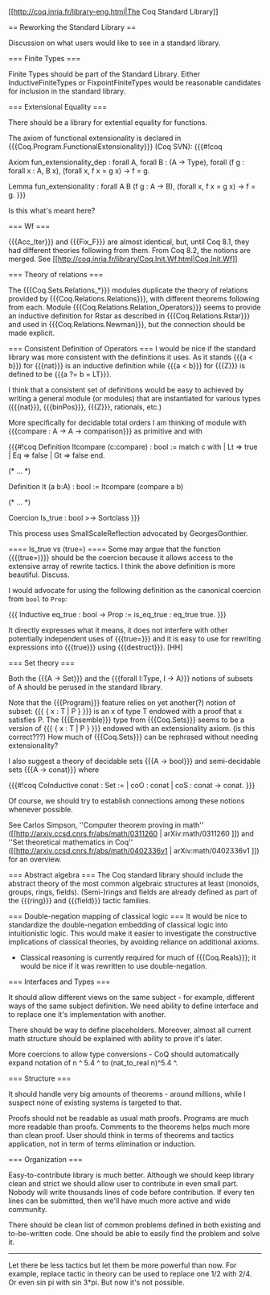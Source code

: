 [[http://coq.inria.fr/library-eng.html|The Coq Standard Library]]

== Reworking the Standard Library ==

Discussion on what users would like to see in a standard library.

=== Finite Types ===

Finite Types should be part of the Standard Library.  Either InductiveFiniteTypes or FixpointFiniteTypes would be reasonable candidates for inclusion in the standard library. 

=== Extensional Equality ===

There should be a library for extential equality for functions.

 The axiom of functional extensionality is declared in {{{Coq.Program.FunctionalExtensionality}}} (Coq SVN):
 {{{#!coq

Axiom fun_extensionality_dep : forall A, forall B : (A -> Type), 
  forall (f g : forall x : A, B x), 
  (forall x, f x = g x) -> f = g.

Lemma fun_extensionality : forall A B (f g : A -> B), 
  (forall x, f x = g x) -> f = g.
}}}

 Is this what's meant here?

=== Wf ===

{{{Acc_Iter}}}  and {{{Fix_F}}} are almost identical, but, until Coq 8.1, they had different theories following from them. From Coq 8.2, the notions are merged.  See [[http://coq.inria.fr/library/Coq.Init.Wf.html|Coq.Init.Wf]]

=== Theory of relations ===

The {{{Coq.Sets.Relations_*}}} modules duplicate the theory of relations provided by {{{Coq.Relations.Relations}}}, with different theorems following from each.  Module {{{Coq.Relations.Relation_Operators}}} seems to provide an inductive definition for Rstar as described in {{{Coq.Relations.Rstar}}} and used in {{{Coq.Relations.Newman}}}, but the connection should be made explicit.

=== Consistent Definition of Operators ===
I would be nice if the standard library was more consistent with the definitions it uses.  As it stands {{{a < b}}} for {{{nat}}} is an inductive definition while {{{a < b}}} for {{{Z}}} is defined to be {{{a ?= b = LT}}}.

I think that a consistent set of definitions would be easy to achieved by writing a general module (or modules) that are instantiated for various types ({{{nat}}}, {{{binPos}}}, {{{Z}}}, rationals, etc.)

More specifically for decidable total orders I am thinking of module with {{{compare : A -> A -> comparison}}} as primitive and with

{{{#!coq
Definition ltcompare (c:compare) : bool :=
match c with
| Lt => true
| Eq => false
| Gt => false
end.

(* ... *)

Definition lt (a b:A) : bool := ltcompare (compare a b)

(* ... *)

Coercion Is_true : bool >-> Sortclass
}}}

This process uses SmallScaleReflection advocated by GeorgesGonthier.

==== Is_true vs (true=) ====
Some may argue that the function {{{(true=)}}} should be the coercion because it allows access to the extensive array of rewrite tactics.  I think the above definition is more beautiful.  Discuss.

I would advocate for using the following definition as the canonical coercion from `bool` to `Prop`:

{{{
Inductive eq_true : bool -> Prop := is_eq_true : eq_true true.
}}}

It directly expresses what it means, it does not interfere with other potentially independent uses of {{{true=}}} and it is easy
to use for rewriting expressions into {{{true}}} using {{{destruct}}}. [HH]

=== Set theory ===

Both the {{{A -> Set}}} and the {{{forall I:Type, I -> A}}} notions of subsets of A should be perused in the standard library.

 Note that the {{{Program}}} feature relies on yet another(?) notion of subset: {{{ { x : T | P } }}} is an x of type T endowed with a proof that x satisfies P.  The {{{Ensemble}}} type from {{{Coq.Sets}}} seems to be a version of {{{ { x : T | P } }}} endowed with an extensionality axiom. (is this correct???)  How much of {{{Coq.Sets}}} can be rephrased without needing extensionality?  

I also suggest a theory of decidable sets {{{A -> bool}}} and semi-decidable sets {{{A -> conat}}} where

{{{#!coq
CoInductive conat : Set :=
| coO : conat
| coS : conat -> conat.
}}}

 Of course, we should try to establish connections among these notions whenever possible.

See  Carlos Simpson, ''Computer theorem proving in math'' ([[http://arxiv.ccsd.cnrs.fr/abs/math/0311260 | arXiv:math/0311260 ]]) and ''Set theoretical mathematics in Coq'' ([[http://arxiv.ccsd.cnrs.fr/abs/math/0402336v1 | arXiv:math/0402336v1 ]]) for an overview.

=== Abstract algebra ===
The Coq standard library should include the abstract theory of the most common algebraic structures at least (monoids, groups, rings, fields).  (Semi-)rings and fields are already defined as part of the {{{ring}}} and {{{field}}} tactic families. 

=== Double-negation mapping of classical logic ===
It would be nice to standardize the double-negation embedding of classical logic into intuitionistic logic.  This would make it easier to investigate the constructive implications of classical theories, by avoiding reliance on additional axioms.  

* Classical reasoning is currently required for much of {{{Coq.Reals}}}; it would be nice if it was rewritten to use double-negation. 

=== Interfaces and Types ===

It should allow different views on the same subject - for example, different ways of the same subject definition. We need ability to define interface and to replace one it's implementation with another.

There should be way to define placeholders. Moreover, almost all current math structure should be explained with ability to prove
it's later.

More coercions to allow type conversions - CoQ should automatically expand notation of n ^ 5.4 ^ to (nat_to_real n)^5.4 ^.

=== Structure ===

It should handle very big amounts of theorems - around millions, while
I suspect none of existing systems is targeted to that.

Proofs should not be readable as usual math proofs. Programs are much more
readable than proofs. Comments to the theorems helps much more than
clean proof. User should think in terms of theorems and tactics 
application, not in term of terms elimination or induction.
  
=== Organization ===

Easy-to-contribute library is much better. Although we should keep library clean and strict we should allow user to contribute in even small part. Nobody will write thousands lines of code before contribution. If every ten lines can be submitted, then we'll have
much more active and wide community. 

There should be clean list of common problems defined in both existing and to-be-written code. One should be able to easily find the problem and solve it.

----

Let there be less tactics but let them be more powerful than now. For example, replace tactic in theory can be used to replace one 1/2 with 2/4. Or even sin pi with sin 3*pi. But now it's not possible. 
